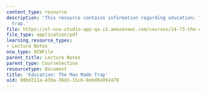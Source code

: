 ```yaml
---
content_type: resource
description: 'This resource contains information regarding education: The man made
  trap.'
file: https://ol-ocw-studio-app-qa.s3.amazonaws.com/courses/14-73-the-challenge-of-world-poverty-spring-2011/08bd311a439a36d115c60ebd8a992479_MIT14_73S11_Lec11_slides.pdf
file_type: application/pdf
learning_resource_types:
- Lecture Notes
ocw_type: OCWFile
parent_title: Lecture Notes
parent_type: CourseSection
resourcetype: Document
title: 'Education: The Man Made Trap'
uid: 08bd311a-439a-36d1-15c6-0ebd8a992479
---
```

